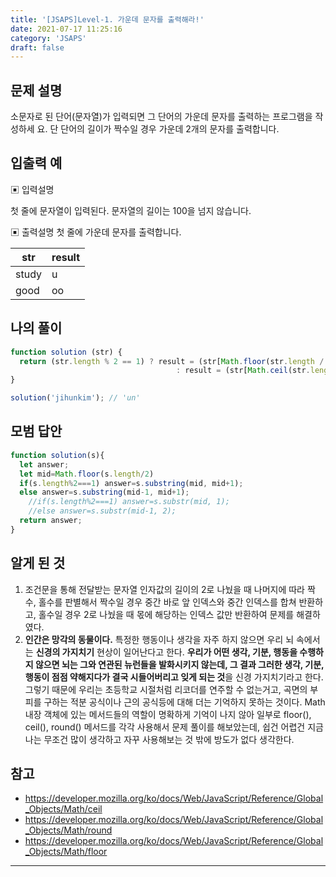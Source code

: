 ```yaml
---
title: '[JSAPS]Level-1. 가운데 문자를 출력해라!'
date: 2021-07-17 11:25:16
category: 'JSAPS'
draft: false
---
```

## 문제 설명

소문자로 된 단어(문자열)가 입력되면 그 단어의 가운데 문자를 출력하는 프로그램을 작성하세 요. 단 단어의 길이가 짝수일 경우 가운데 2개의 문자를 출력합니다.

## 입출력 예

▣ 입력설명

첫 줄에 문자열이 입력된다. 문자열의 길이는 100을 넘지 않습니다.

▣ 출력설명
첫 줄에 가운데 문자를 출력합니다.

| str   | result |
| ----- | ------ |
| study | u      |
| good  | oo     |



## 나의 풀이

```javascript
function solution (str) {
  return (str.length % 2 == 1) ? result = (str[Math.floor(str.length / 2)]) 
                        			 : result = (str[Math.ceil(str.length / 2 - 1)] + 	       str[Math.round(str.length / 2)]);
}

solution('jihunkim'); // 'un'
```

## 모범 답안

```javascript
function solution(s){  
  let answer;
  let mid=Math.floor(s.length/2)
  if(s.length%2===1) answer=s.substring(mid, mid+1);
  else answer=s.substring(mid-1, mid+1);
    //if(s.length%2===1) answer=s.substr(mid, 1);
    //else answer=s.substr(mid-1, 2);
  return answer;
}
```



## 알게 된 것

1. 조건문을 통해 전달받는 문자열 인자값의 길이의 2로 나눴을 때 나머지에 따라 짝수, 홀수를 판별해서 짝수일 경우 중간 바로 앞 인덱스와 중간 인덱스를 합쳐 반환하고, 홀수일 경우 2로 나눴을 때 몫에 해당하는 인덱스 값만 반환하여 문제를 해결하였다. 
2. **인간은 망각의 동물이다.** 특정한 행동이나 생각을 자주 하지 않으면 우리 뇌 속에서는 **신경의 가지치기** 현상이 일어난다고 한다. **우리가 어떤 생각, 기분, 행동을 수행하지 않으면 뇌는 그와 연관된 뉴런들을 발화시키지 않는데, 그 결과 그러한 생각, 기분, 행동이 점점 약해지다가 결국 시들어버리고 잊게 되는 것**을 신경 가지치기라고 한다. 그렇기 때문에 우리는 초등학교 시절처럼 리코더를 연주할 수 없는거고, 곡면의 부피를 구하는 적분 공식이나 근의 공식등에 대해 더는 기억하지 못하는 것이다.  Math 내장 객체에 있는 메서드들의 역할이 명확하게 기억이 나지 않아 일부로 floor(), ceil(), round() 메서드를 각각 사용해서 문제 풀이를 해보았는데, 쉽건 어렵건 지금 나는 무조건 많이 생각하고 자꾸 사용해보는 것 밖에 방도가 없다 생각한다.

## 참고

* https://developer.mozilla.org/ko/docs/Web/JavaScript/Reference/Global_Objects/Math/ceil
* https://developer.mozilla.org/ko/docs/Web/JavaScript/Reference/Global_Objects/Math/round
* https://developer.mozilla.org/ko/docs/Web/JavaScript/Reference/Global_Objects/Math/floor

---

